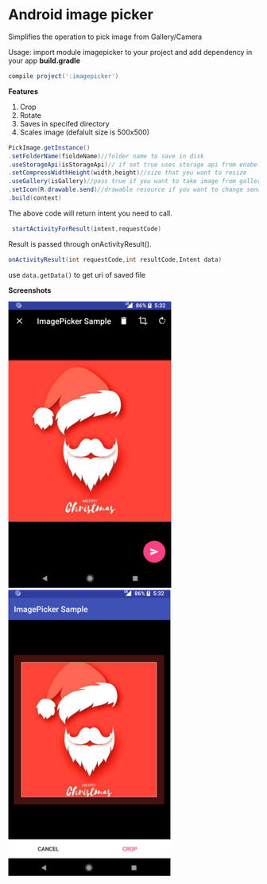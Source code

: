# Android image picker
Simplifies the operation to pick image from Gallery/Camera

Usage:
import module imagepicker to your project and add dependency in your app **build.gradle**
```gradle
compile project(':imagepicker')
```


**Features**  
1. Crop   
2. Rotate
3. Saves in specifed directory
4. Scales image (defalult size is 500x500)


```java
PickImage.getInstance()
.setFolderName(fioldeName)//folder name to save in disk
.useStorageApi(isStorageApi)// if set true uses storage api from enabeled above ktikat devices
.setCompressWidthHeight(width,height)//size that you want to resize
.useGallery(isGallery)//pass true if you want to take image from gallery else opens up camera
.setIcon(R.drawable.send)//drawable resource if you want to change send button
.build(context)
```

The above code will return intent you need to call.
```java
 startActivityForResult(intent,requestCode)
```

Result is passed through onActivityResult().
```java 
onActivityResult(int requestCode,int resultCode,Intent data)
```
use ```data.getData()``` to get uri of saved file

**Screenshots**

![Crop preview](preview/device-2017-12-28-173449-min.png)   ![selection preview](preview/device-2017-12-28-173501-min.png)   
